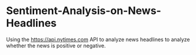 # Sentiment-Analysis-on-News-Headlines

Using the https://api.nytimes.com API to analyze news headlines to analyze whether the news is positive or negative.
